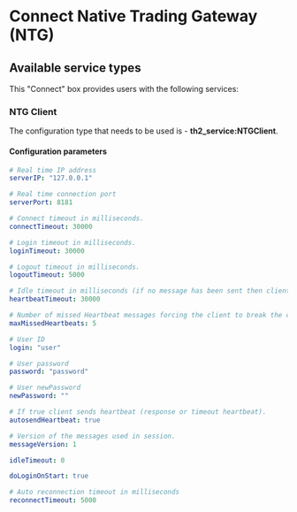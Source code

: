 # Connect Native Trading Gateway (NTG)

## Available service types

This "Connect" box provides users with the following services:

### NTG Client

The configuration type that needs to be used is - **th2_service:NTGClient**.

#### Configuration parameters

```yaml
# Real time IP address
serverIP: "127.0.0.1"

# Real time connection port
serverPort: 8181

# Connect timeout in milliseconds.
connectTimeout: 30000

# Login timeout in milliseconds.
loginTimeout: 30000

# Logout timeout in milliseconds.
logoutTimeout: 5000

# Idle timeout in milliseconds (if no message has been sent then client must sent Heartbeat message)
heartbeatTimeout: 30000

# Number of missed Heartbeat messages forcing the client to break the connection.
maxMissedHeartbeats: 5

# User ID
login: "user"

# User password
password: "password"

# User newPassword
newPassword: ""

# If true client sends heartbeat (response or timeout heartbeat).
autosendHeartbeat: true

# Version of the messages used in session.
messageVersion: 1

idleTimeout: 0

doLoginOnStart: true

# Auto reconnection timeout in milliseconds
reconnectTimeout: 5000

```
